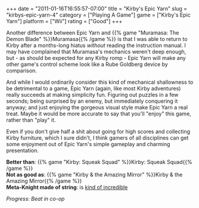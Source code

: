 +++
date = "2011-01-16T16:55:57-07:00"
title = "Kirby's Epic Yarn"
slug = "kirbys-epic-yarn-4"
category = ["Playing A Game"]
game = ["Kirby's Epic Yarn"]
platform = ["Wii"]
rating = ["Good"]
+++

Another difference between Epic Yarn and {{% game "Muramasa: The Demon Blade" %}}Muramasa{{% /game %}} is that I was able to return to Kirby after a months-long hiatus <i>without</i> reading the instruction manual.  I may have complained that Muramasa's mechanics weren't deep enough, but - as should be expected for any Kirby romp - Epic Yarn will make any other game's control scheme look like a Rube Goldberg device by comparison.

And while I would ordinarily consider this kind of mechanical shallowness to be detrimental to a game, Epic Yarn (again, like most Kirby adventures) really succeeds at making simplicity fun.  Figuring out puzzles in a few seconds; being surprised by an enemy, but immediately conquering it anyway; and just enjoying the gorgeous visual style make Epic Yarn a real treat.  Maybe it would be more accurate to say that you'll "enjoy" this game, rather than "play" it.

Even if you don't give half a shit about going for high scores and collecting Kirby furniture, which I sure didn't, I think gamers of all disciplines can get some enjoyment out of Epic Yarn's simple gameplay and charming presentation.

<b>Better than</b>: {{% game "Kirby: Squeak Squad" %}}Kirby: Squeak Squad{{% /game %}}  
<b>Not as good as</b>: {{% game "Kirby & the Amazing Mirror" %}}Kirby & the Amazing Mirror{{% /game %}}  
<b>Meta-Knight made of string</b>: is <a href="http://images2.wikia.nocookie.net/__cb20101007034960/kirby/en/images/thumb/c/c5/KEY_Meta_Knight.png/830px-KEY_Meta_Knight.png">kind of incredible</a>

<i>Progress: Beat in co-op</i>
